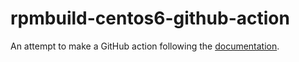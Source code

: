 # rpmbuild-centos6-github-action

An attempt to make a GitHub action following the [documentation](https://help.github.com/en/actions/creating-actions/creating-a-docker-container-action).

